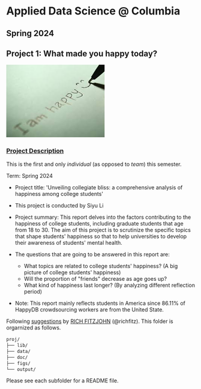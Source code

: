 # Applied Data Science @ Columbia
## Spring 2024
## Project 1: What made you happy today?

![image](figs/title.jpeg)

### [Project Description](doc/Proj1_desc.md)
This is the first and only *individual* (as opposed to *team*) this semester. 

Term: Spring 2024

+ Project title: 'Unveiling collegiate bliss: a comprehensive analysis of happiness among college students'
+ This project is conducted by Siyu Li

+ Project summary: This report delves into the factors contributing to the happiness of college students, including graduate students that age from 18 to 30. The aim of this project is to scrutinize the specific topics that shape students' happiness so that to help universities to develop their awareness of students' mental health.

+ The questions that are going to be answered in this report are:
  + What topics are related to college students' happiness? (A big picture of college students' happiness)
  + Will the proportion of "friends" decrease as age goes up?
  + What kind of happiness last longer? (By analyzing different reflection period)   

+ Note: This report mainly reflects students in America since 86.11% of HappyDB crowdsourcing workers are from the United State.

Following [suggestions](http://nicercode.github.io/blog/2013-04-05-projects/) by [RICH FITZJOHN](http://nicercode.github.io/about/#Team) (@richfitz). This folder is orgarnized as follows.

```
proj/
├── lib/
├── data/
├── doc/
├── figs/
└── output/
```

Please see each subfolder for a README file.
